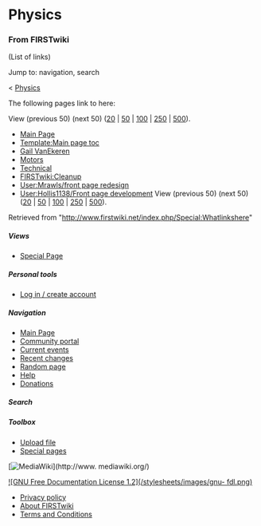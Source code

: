 # Physics

### From FIRSTwiki

(List of links)

Jump to: navigation, search

&lt; [Physics](/index.php?title=Physics&redirect=no "Physics" )  

The following pages link to here:

View (previous 50) (next 50)
([20](/index.php?title=Special:Whatlinkshere/Physics&limit=20&from=0
"Special:Whatlinkshere/Physics" ) |
[50](/index.php?title=Special:Whatlinkshere/Physics&limit=50&from=0
"Special:Whatlinkshere/Physics" ) |
[100](/index.php?title=Special:Whatlinkshere/Physics&limit=100&from=0
"Special:Whatlinkshere/Physics" ) |
[250](/index.php?title=Special:Whatlinkshere/Physics&limit=250&from=0
"Special:Whatlinkshere/Physics" ) |
[500](/index.php?title=Special:Whatlinkshere/Physics&limit=500&from=0
"Special:Whatlinkshere/Physics" )).

  * [Main Page](/index.php/Main_Page "Main Page" )
  * [Template:Main page toc](/index.php/Template:Main_page_toc "Template:Main page toc" )
  * [Gail VanEkeren](/index.php/Gail_VanEkeren "Gail VanEkeren" )
  * [Motors](/index.php/Motors "Motors" )
  * [Technical](/index.php/Technical "Technical" )
  * [FIRSTwiki:Cleanup](/index.php/FIRSTwiki:Cleanup "FIRSTwiki:Cleanup" )
  * [User:Mrawls/front page redesign](/index.php/User:Mrawls/front_page_redesign "User:Mrawls/front page redesign" )
  * [User:Hollis1138/Front page development](/index.php/User:Hollis1138/Front_page_development "User:Hollis1138/Front page development" )
View (previous 50) (next 50)
([20](/index.php?title=Special:Whatlinkshere/Physics&limit=20&from=0
"Special:Whatlinkshere/Physics" ) |
[50](/index.php?title=Special:Whatlinkshere/Physics&limit=50&from=0
"Special:Whatlinkshere/Physics" ) |
[100](/index.php?title=Special:Whatlinkshere/Physics&limit=100&from=0
"Special:Whatlinkshere/Physics" ) |
[250](/index.php?title=Special:Whatlinkshere/Physics&limit=250&from=0
"Special:Whatlinkshere/Physics" ) |
[500](/index.php?title=Special:Whatlinkshere/Physics&limit=500&from=0
"Special:Whatlinkshere/Physics" )).

Retrieved from "<http://www.firstwiki.net/index.php/Special:Whatlinkshere>"

##### Views

  * [Special Page](/index.php/Special:Whatlinkshere/Physics)

##### Personal tools

  * [Log in / create account](/index.php?title=Special:Userlogin&returnto=Special:Whatlinkshere)

[](/index.php/Main_Page "Main Page" )

##### Navigation

  * [Main Page](/index.php/Main_Page)
  * [Community portal](/index.php/FIRSTwiki:Community_portal)
  * [Current events](/index.php/Current_events)
  * [Recent changes](/index.php/Special:Recentchanges)
  * [Random page](/index.php/Special:Random)
  * [Help](/index.php/Help:Contents)
  * [Donations](/index.php/FIRSTwiki:Site_support)

##### Search



##### Toolbox

  * [Upload file](/index.php/Special:Upload)
  * [Special pages](/index.php/Special:Specialpages)

[![MediaWiki](/skins/common/images/poweredby_mediawiki_88x31.png)](http://www.
mediawiki.org/)

[![GNU Free Documentation License 1.2](/stylesheets/images/gnu-
fdl.png)](http://www.gnu.org/copyleft/fdl.html)

  * [Privacy policy](/index.php/FIRSTwiki:Privacy_policy "FIRSTwiki:Privacy policy" )
  * [About FIRSTwiki](/index.php/FIRSTwiki:About "FIRSTwiki:About" )
  * [Terms and Conditions](/index.php/FIRSTwiki:Terms_and_conditions "FIRSTwiki:Terms and conditions" )

